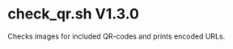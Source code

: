 check_qr.sh V1.3.0
==================

Checks images for included QR-codes and prints encoded URLs.
